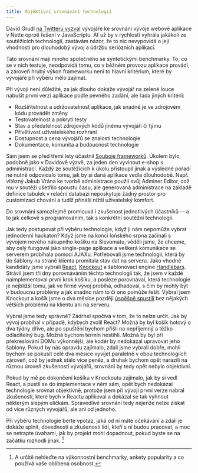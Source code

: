```yaml
---
title: Objektivní srovnávání technologií
---
```


David Grudl [na Twitteru vyzval](https://twitter.com/geekovo/status/603583104498999298) vývojáře ke srovnání vývoje webové aplikace v Nette oproti řešení v JavaScriptu. Ať už by v rychlosti vyhrála jakákoli ze soutěžících technologií, zastávám názor, že to nic nevypovídá o její vhodnosti pro dlouhodobý vývoj a údržbu seriózních aplikací.

Tato srovnání mají mnoho společného se syntetickými benchmarky. To, co se v nich testuje, neodpovídá tomu, co v běžném provozu aplikace provádí, a zároveň hrubý výkon frameworku není to hlavní kritérium, které by vývojáře při výběru mělo zajímat.

Při vývoji není důležité, za jak dlouho dokáže vývojář na zelené louce nabušit první verzi aplikace podle pevného zadání, ale řada jiných kritérií:

- Rozšiřitelnost a udržovatelnost aplikace, jak snadné je ve zdrojovém kódu provádět změny
- Testovatelnost a pokrytí testy
- Stav a předatelnost zdrojových kódů jinému vývojáři či týmu
- Přívětivost uživatelského rozhraní
- Dostupnost a cena vývojářů se znalostí technologie
- Dokumentace, komunita a budoucnost technologie

Sám jsem se před třemi lety účastnil [Souboje frameworků](http://www.knesl.com/articles/view/webexpo-2012-souboj-frameworku). Úkolem bylo, podobně jako v Davidově výzvě, za jeden den vyvinout e-shop s administrací. Každý ze soutěžících k úkolu přistoupil jinak a výsledné pořadí ne nutně odpovídalo tomu, jak by si daná aplikace vedla dlouhodobě. Např. vítězný Jakub Vrána ke tvorbě administrace použil svůj Adminer Editor, což mu v soutěži ušetřilo spoustu času, ale generovaná administrace na základě definice tabulek v relační databázi neposkytuje žádný prostor pro customizaci chování a tudíž přináší nižší uživatelský komfort.

Do srovnání samozřejmě promlouvá i zkušenost jednotlivých účastníků -- a to jak celkově s programováním, tak s konkrétní soutěžní technologií.

Jak tedy postupovat při výběru technologie, když ji nám nepomůže vybrat jednodenní hackaton? Když jsme na konci loňského srpna začínali s vývojem nového nákupního košíku na Slevomatu, věděli jsme, že chceme, aby celý fungoval jako single-page aplikace a veškerá komunikace se serverem probíhala pomocí AJAXu. Potřebovali jsme technologii, která by do šablony na straně klienta promítala stav dat na serveru. Jako vhodné kandidáty jsme vybrali [React](https://facebook.github.io/react/), [Knockout](http://knockoutjs.com/) a šablonovací engine [Handlebars](http://handlebarsjs.com/). Strávil jsem tři dny porovnáváním těchto technologií tak, že jsem v každé naimplementoval první krok košíku, a posléze porovnával, která technologie je nejbližší tomu, jak ve firmě vývoj probíhá, odhadoval, s čím by mohly být v budoucnu problémy a jak snadno nám to či ono pomůže řešit. Vybral jsem Knockout a košík jsme o dva měsíce později [úspěšně spustili](https://twitter.com/slevomat/status/529988112756539392) bez nějakých větších problémů na klientu ani na serveru.

Vybral jsme tedy správně? Zádrhel spočívá v tom, že to nelze určit. Jak by vývoj probíhal v případě, kdybych zvolil React? Možná by byl košík hotový o dva týdny dříve, ale po spuštění bychom přišli na nepříjemný a těžko odladitelný bug. Možná bychom termín nestihli. Možná by byl při překreslování DOMu výkonnější, ale kodér by nedokázal upravovat jeho šablony. Pokud by nás opravdu zajímalo, zdali jsme vybrali dobře, mohli bychom se pokusit celé dva měsíce vyvíjet paralelně v obou technologiích zároveň, což by jednak stálo více peněz, a druhak bychom opět narazili na různou úroveň zkušeností vývojářů, srovnání by tedy opět nebylo objektivní.

Pokud by mě po dokončení košíku v Knockoutu zajímalo, jak by si vedl React, a pustil se do implementace v něm sám, opět bych nedokázal technologie srovnat objektivně, protože jsem při vývoji první verze nabral zkušenosti, které bych v Reactu aplikoval a dokázal se tak vyhnout některým slepým uličkám. Spravedlivé srovnání tedy nejenže nelze získat od více různých vývojářů, ale ani od jednoho.

Při výběru technologie berte vpotaz, jaká od ní máte očekávání a zdali je dokáže splnit, dovednosti a zkušenosti lidí, kteří s ní budou pracovat, a moc se netrapte úvahami, jak by projekt mohl dopadnout, pokud byste se na začátku rozhodli jinak. [^benchmarks]

[^benchmarks]:
	A určitě nehleďte na výkonnostní benchmarky, ankety popularity a co používá vaše oblíbená osobnost.
